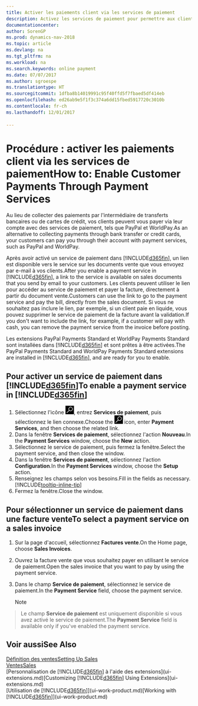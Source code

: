 ```yaml
---
title: Activer les paiements client via les services de paiement
description: Activez les services de paiement pour permettre aux clients de payer facilement leurs factures.
documentationcenter: 
author: SorenGP
ms.prod: dynamics-nav-2018
ms.topic: article
ms.devlang: na
ms.tgt_pltfrm: na
ms.workload: na
ms.search.keywords: online payment
ms.date: 07/07/2017
ms.author: sgroespe
ms.translationtype: HT
ms.sourcegitcommit: 1dfba8b14019991c95f40ffd5f7fbaed5df414eb
ms.openlocfilehash: ed26ab9e5f1f3c374a6dd15fbed5917720c3010b
ms.contentlocale: fr-ch
ms.lasthandoff: 12/01/2017

---
```

# <a name="how-to-enable-customer-payments-through-payment-services"></a><span data-ttu-id="59bd9-103">Procédure : activer les paiements client via les services de paiement</span><span class="sxs-lookup"><span data-stu-id="59bd9-103">How to: Enable Customer Payments Through Payment Services</span></span>
<span data-ttu-id="59bd9-104">Au lieu de collecter des paiements par l'intermédiaire de transferts bancaires ou de cartes de crédit, vos clients peuvent vous payer via leur compte avec des services de paiement, tels que PayPal et WorldPay.</span><span class="sxs-lookup"><span data-stu-id="59bd9-104">As an alternative to collecting payments through bank transfer or credit cards, your customers can pay you through their account with payment services, such as PayPal and WorldPay.</span></span>  

<span data-ttu-id="59bd9-105">Après avoir activé un service de paiement dans [!INCLUDE[d365fin](includes/d365fin_md.md)], un lien est disponible vers le service sur les documents vente que vous envoyez par e-mail à vos clients.</span><span class="sxs-lookup"><span data-stu-id="59bd9-105">After you enable a payment service in [!INCLUDE[d365fin](includes/d365fin_md.md)], a link to the service is available on sales documents that you send by email to your customers.</span></span> <span data-ttu-id="59bd9-106">Les clients peuvent utiliser le lien pour accéder au service de paiement et payer la facture, directement à partir du document vente.</span><span class="sxs-lookup"><span data-stu-id="59bd9-106">Customers can use the link to go to the payment service and pay the bill, directly from the sales document.</span></span> <span data-ttu-id="59bd9-107">Si vous ne souhaitez pas inclure le lien, par exemple, si un client paie en liquide, vous pouvez supprimer le service de paiement de la facture avant la validation.</span><span class="sxs-lookup"><span data-stu-id="59bd9-107">If you don't want to include the link, for example, if a customer will pay with cash, you can remove the payment service from the invoice before posting.</span></span>  

<span data-ttu-id="59bd9-108">Les extensions PayPal Payments Standard et WorldPay Payments Standard sont installées dans [!INCLUDE[d365fin](includes/d365fin_md.md)] et sont prêtes à être activées.</span><span class="sxs-lookup"><span data-stu-id="59bd9-108">The PayPal Payments Standard and WorldPay Payments Standard extensions are installed in [!INCLUDE[d365fin](includes/d365fin_md.md)], and are ready for you to enable.</span></span>  

## <a name="to-enable-a-payment-service-in-included365finincludesd365finmdmd"></a><span data-ttu-id="59bd9-109">Pour activer un service de paiement dans [!INCLUDE[d365fin](includes/d365fin_md.md)]</span><span class="sxs-lookup"><span data-stu-id="59bd9-109">To enable a payment service in [!INCLUDE[d365fin](includes/d365fin_md.md)]</span></span>
1. <span data-ttu-id="59bd9-110">Sélectionnez l'icône ![Page ou état pour la recherche](media/ui-search/search_small.png "Page ou état pour la recherche"), entrez **Services de paiement**, puis sélectionnez le lien connexe.</span><span class="sxs-lookup"><span data-stu-id="59bd9-110">Choose the ![Search for Page or Report](media/ui-search/search_small.png "Search for Page or Report icon") icon, enter **Payment Services**, and then choose the related link.</span></span>  
2. <span data-ttu-id="59bd9-111">Dans la fenêtre **Services de paiement**, sélectionnez l'action **Nouveau**.</span><span class="sxs-lookup"><span data-stu-id="59bd9-111">In the **Payment Services** window, choose the **New** action.</span></span>  
3. <span data-ttu-id="59bd9-112">Sélectionnez le service de paiement, puis fermez la fenêtre.</span><span class="sxs-lookup"><span data-stu-id="59bd9-112">Select the payment service, and then close the window.</span></span>  
4. <span data-ttu-id="59bd9-113">Dans la fenêtre **Services de paiement**, sélectionnez l'action **Configuration**.</span><span class="sxs-lookup"><span data-stu-id="59bd9-113">In the **Payment Services** window, choose the **Setup** action.</span></span>  
5. <span data-ttu-id="59bd9-114">Renseignez les champs selon vos besoins.</span><span class="sxs-lookup"><span data-stu-id="59bd9-114">Fill in the fields as necessary.</span></span> [!INCLUDE[tooltip-inline-tip](includes/tooltip-inline-tip_md.md)]  
6. <span data-ttu-id="59bd9-115">Fermez la fenêtre.</span><span class="sxs-lookup"><span data-stu-id="59bd9-115">Close the window.</span></span>  

## <a name="to-select-a-payment-service-on-a-sales-invoice"></a><span data-ttu-id="59bd9-116">Pour sélectionner un service de paiement dans une facture vente</span><span class="sxs-lookup"><span data-stu-id="59bd9-116">To select a payment service on a sales invoice</span></span>
1. <span data-ttu-id="59bd9-117">Sur la page d'accueil, sélectionnez **Factures vente**.</span><span class="sxs-lookup"><span data-stu-id="59bd9-117">On the Home page, choose **Sales Invoices**.</span></span>  
2. <span data-ttu-id="59bd9-118">Ouvrez la facture vente que vous souhaitez payer en utilisant le service de paiement.</span><span class="sxs-lookup"><span data-stu-id="59bd9-118">Open the sales invoice that you want to pay by using the payment service.</span></span>  
3. <span data-ttu-id="59bd9-119">Dans le champ **Service de paiement**, sélectionnez le service de paiement.</span><span class="sxs-lookup"><span data-stu-id="59bd9-119">In the **Payment Service** field, choose the payment service.</span></span>  

    > [!NOTE]  
>   <span data-ttu-id="59bd9-120">Le champ **Service de paiement** est uniquement disponible si vous avez activé le service de paiement.</span><span class="sxs-lookup"><span data-stu-id="59bd9-120">The **Payment Service** field is available only if you've enabled the payment service.</span></span>  

## <a name="see-also"></a><span data-ttu-id="59bd9-121">Voir aussi</span><span class="sxs-lookup"><span data-stu-id="59bd9-121">See Also</span></span>  
[<span data-ttu-id="59bd9-122">Définition des ventes</span><span class="sxs-lookup"><span data-stu-id="59bd9-122">Setting Up Sales</span></span>](sales-setup-sales.md)  
[<span data-ttu-id="59bd9-123">Ventes</span><span class="sxs-lookup"><span data-stu-id="59bd9-123">Sales</span></span>](sales-manage-sales.md)  
<span data-ttu-id="59bd9-124">[Personnalisation de [!INCLUDE[d365fin](includes/d365fin_md.md)] à l'aide des extensions](ui-extensions.md)</span><span class="sxs-lookup"><span data-stu-id="59bd9-124">[Customizing [!INCLUDE[d365fin](includes/d365fin_md.md)] Using Extensions](ui-extensions.md)</span></span>  
<span data-ttu-id="59bd9-125">[Utilisation de [!INCLUDE[d365fin](includes/d365fin_md.md)]](ui-work-product.md)</span><span class="sxs-lookup"><span data-stu-id="59bd9-125">[Working with [!INCLUDE[d365fin](includes/d365fin_md.md)]](ui-work-product.md)</span></span>  

